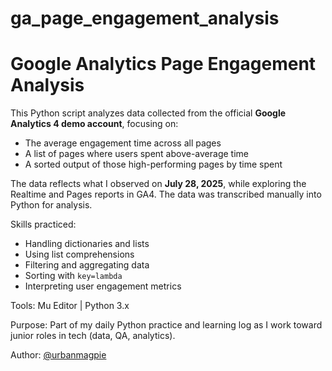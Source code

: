 # ga_page_engagement_analysis
# Google Analytics Page Engagement Analysis

This Python script analyzes data collected from the official **Google Analytics 4 demo account**, focusing on:
- The average engagement time across all pages
- A list of pages where users spent above-average time
- A sorted output of those high-performing pages by time spent

The data reflects what I observed on **July 28, 2025**, while exploring the Realtime and Pages reports in GA4. The data was transcribed manually into Python for analysis.

Skills practiced:
- Handling dictionaries and lists
- Using list comprehensions
- Filtering and aggregating data
- Sorting with `key=lambda`
- Interpreting user engagement metrics

Tools: Mu Editor | Python 3.x

Purpose: Part of my daily Python practice and learning log as I work toward junior roles in tech (data, QA, analytics).

Author: [@urbanmagpie](https://github.com/urbanmagpie)
